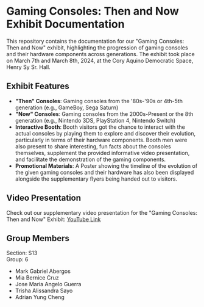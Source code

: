 # Gaming Consoles: Then and Now Exhibit Documentation

This repository contains the documentation for our "Gaming Consoles: Then and Now" exhibit, highlighting the progression of gaming consoles and their hardware components across generations. The exhibit took place on March 7th and March 8th, 2024, at the Cory Aquino Democratic Space, Henry Sy Sr. Hall.

## Exhibit Features
- **"Then" Consoles**: Gaming consoles from the '80s-'90s or 4th-5th generation (e.g., GameBoy, Sega Saturn)
- **"Now" Consoles**: Gaming consoles from the 2000s-Present or the 8th generation (e.g., Nintendo 3DS, PlayStation 4, Nintendo Switch)
- **Interactive Booth**: Booth visitors got the chance to interact with the actual consoles by playing them to explore and discover their evolution, particularly in terms of their hardware components. Booth men were also present to share interesting, fun facts about the consoles themselves, supplement the provided informative video presentation, and facilitate the demonstration of the gaming components.
- **Promotional Materials**: A Poster showing the timeline of the evolution of the given gaming consoles and their hardware has also been displayed alongside the supplementary flyers being handed out to visitors.

## Video Presentation
Check out our supplementary video presentation for the "Gaming Consoles: Then and Now" Exhibit: [YouTube Link](https://youtu.be/D9i2h5U3KIU)

## Group Members
Section: S13<br>
Group: 6<br>
- Mark Gabriel Abergos
- Mia Bernice Cruz
- Jose Maria Angelo Guerra
- Trisha Alissandra Sayo
- Adrian Yung Cheng
